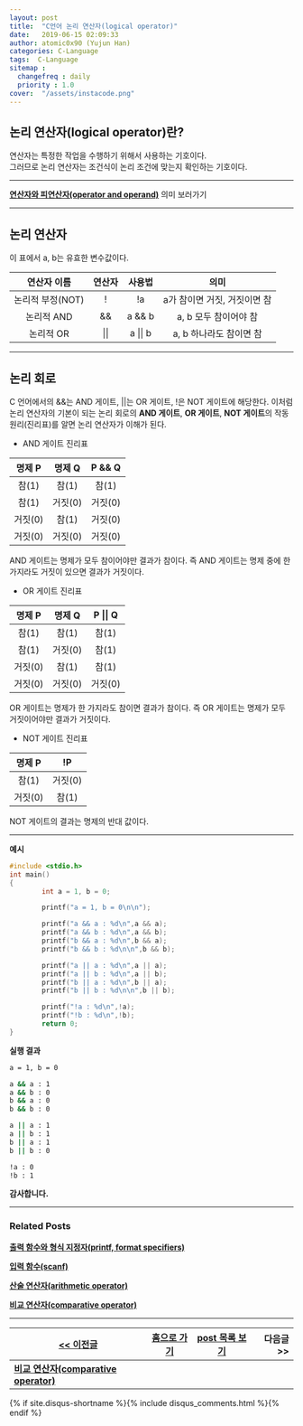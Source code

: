 ```yaml
---
layout: post
title:  "C언어 논리 연산자(logical operator)"
date:   2019-06-15 02:09:33
author: atomic0x90 (Yujun Han)
categories: C-Language
tags:  C-Language
sitemap :
  changefreq : daily
  priority : 1.0
cover:  "/assets/instacode.png"
---
```



## 논리 연산자(logical operator)란?

연산자는 특정한 작업을 수행하기 위해서 사용하는 기호이다.  
그러므로 논리 연산자는 조건식이 논리 조건에 맞는지 확인하는 기호이다.

---

**[연산자와 피연산자(operator and operand)][0]** 의미 보러가기

---

## 논리 연산자

이 표에서 a, b는 유효한 변수값이다.

연산자 이름	|연산자		|사용법		|의미
:------:	|:------:	|:------:	|:-------:
논리적 부정(NOT)|!		|!a		|a가 참이면 거짓, 거짓이면 참
논리적 AND	|&&		|a && b		|a, b 모두 참이어야 참
논리적 OR	|\|\|		|a \|\| b	|a, b 하나라도 참이면 참

---

## 논리 회로

C 언어에서의 &&는 AND 게이트, \|\|는 OR 게이트, !은 NOT 게이트에 해당한다. 
이처럼 논리 연산자의 기본이 되는 논리 회로의 **AND 게이트**, **OR 게이트**, **NOT 게이트**의 
작동 원리(진리표)를 알면 논리 연산자가 이해가 된다.

* AND 게이트 진리표 

명제 P		|명제 Q		|P && Q
:------:	|:-------:	|:------:
참(1)		|참(1)		|참(1)
참(1)		|거짓(0)	|거짓(0)
거짓(0)		|참(1)		|거짓(0)
거짓(0)		|거짓(0)	|거짓(0)

AND 게이트는 명제가 모두 참이어야만 결과가 참이다. 
즉 AND 게이트는 명제 중에 한 가지라도 거짓이 있으면 결과가 거짓이다.

* OR 게이트 진리표

명제 P		|명제 Q		|P \|\| Q
:------:	|:------:	|:------:
참(1)		|참(1)		|참(1)
참(1)		|거짓(0)	|참(1)
거짓(0)		|참(1)		|참(1)
거짓(0)		|거짓(0)	|거짓(0)

OR 게이트는 명제가 한 가지라도 참이면 결과가 참이다. 
즉 OR 게이트는 명제가 모두 거짓이어야만 결과가 거짓이다.

* NOT 게이트 진리표

명제 P		|!P
:------:	|:------:
참(1)		|거짓(0)
거짓(0)		|참(1)

NOT 게이트의 결과는 명제의 반대 값이다.

---

**예시**

```c
#include <stdio.h>
int main()
{
        int a = 1, b = 0;

        printf("a = 1, b = 0\n\n");

        printf("a && a : %d\n",a && a);
        printf("a && b : %d\n",a && b);
        printf("b && a : %d\n",b && a);
        printf("b && b : %d\n\n",b && b);

        printf("a || a : %d\n",a || a);
        printf("a || b : %d\n",a || b);
        printf("b || a : %d\n",b || a);
        printf("b || b : %d\n\n",b || b);

        printf("!a : %d\n",!a);
        printf("!b : %d\n",!b);
        return 0;
}
```

**실행 결과**

```bash
a = 1, b = 0

a && a : 1
a && b : 0
b && a : 0
b && b : 0

a || a : 1
a || b : 1
b || a : 1
b || b : 0

!a : 0
!b : 1
```


**감사합니다.**


---

### Related Posts

**[출력 함수와 형식 지정자(printf, format specifiers)][1]**

**[입력 함수(scanf)][2]**

**[산술 연산자(arithmetic operator)][3]**

**[비교 연산자(comparative operator)][4]**

---



[\<\< 이전글][5]        |[홈으로 가기][6]       |[post 목록 보기][7]    |다음글 \>\>
------                  |:------:               |:------:               |------:
**[비교 연산자(comparative operator)][5]**   |                       |                       |









[0]: https://atomic0x90.github.io/c-language/2019/06/13/arithmetic-operator.html "operator and operand"
[1]: https://atomic0x90.github.io/c-language/2019/06/04/printf-format.html "출력 함수와 형식 지정자"
[2]: https://atomic0x90.github.io/c-language/2019/06/05/scanf-format.html "입력 함수"
[3]: https://atomic0x90.github.io/c-language/2019/06/13/arithmetic-operator.html "산술 연산자"
[4]: https://atomic0x90.github.io/c-language/2019/06/14/comparative-operator.html "비교 연산자"
[5]: https://atomic0x90.github.io/c-language/2019/06/14/comparative-operator.html "비교 연산자"
[6]: https://atomic0x90.github.io/ "home"
[7]: https://atomic0x90.github.io/posts/ "posts"



{% if site.disqus-shortname %}{% include disqus_comments.html %}{% endif %}














